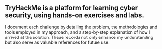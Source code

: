## TryHackMe is a platform for learning cyber security, using hands-on exercises and labs.
I document each challenge by detailing the problem, the methodologies and tools employed in my approach, and a step-by-step explanation of how I arrived at the solution. These records not only enhance my understanding but also serve as valuable references for future use.
